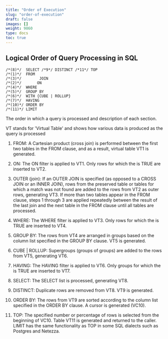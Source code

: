 ```yaml
---
title: "Order of Execution"
slug: "order-of-execution"
draft: false
images: []
weight: 9860
type: docs
toc: true
---
```


## Logical Order of  Query Processing in SQL
<pre><code>/*(8)*/  SELECT /*9*/ DISTINCT /*11*/ TOP <top_specification> <select_list>
/*(1)*/  FROM <left_table>
/*(3)*/       <join_type> JOIN <right_table>
/*(2)*/       ON <join_condition>
/*(4)*/  WHERE <where_condition>
/*(5)*/  GROUP BY <group_by_list>
/*(6)*/  WITH {CUBE | ROLLUP}
/*(7)*/  HAVING <having_condition>
/*(10)*/ ORDER BY <order_by_list>
/*(11)*/ LIMIT </code></pre>

The order in which a query is processed and description of each section.

VT stands for 'Virtual Table' and shows how various data is produced as the query is processed

1.    FROM: A Cartesian product (cross join) is performed between the first two tables in the FROM clause, and as a result, virtual table VT1 
    is generated.

2.    ON: The ON filter is applied to VT1. Only rows for which the is TRUE are inserted to VT2.

3.    OUTER (join): If an OUTER JOIN is specified (as opposed to a CROSS JOIN or an INNER JOIN), rows from the preserved table or tables for 
    which a match was not found are added to the rows from VT2 as outer rows, generating VT3. If more than two tables appear in the FROM clause,
    steps 1 through 3 are applied repeatedly between the result of the last join and the next table in the FROM clause until all tables are processed.

4.    WHERE: The WHERE filter is applied to VT3. Only rows for which the is TRUE are inserted to VT4.

5.    GROUP BY: The rows from VT4 are arranged in groups based on the column list specified in the GROUP BY clause. VT5 is generated.

6.    CUBE | ROLLUP: Supergroups (groups of groups) are added to the rows from VT5, generating VT6.

7.    HAVING: The HAVING filter is applied to VT6. Only groups for which the is TRUE are inserted to VT7.

8.    SELECT: The SELECT list is processed, generating VT8.

9.    DISTINCT: Duplicate rows are removed from VT8. VT9 is generated.

10.    ORDER BY: The rows from VT9 are sorted according to the column list specified in the ORDER BY clause. A cursor is generated (VC10).

11.    TOP: The specified number or percentage of rows is selected from the beginning of VC10. Table VT11 is generated and returned to the caller. LIMIT has the same functionality as TOP in some SQL dialects such as Postgres and Netezza.

